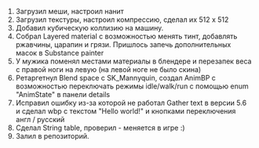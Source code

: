 1. Загрузил меши, настроил нанит
2. Загрузил текстуры, настроил компрессию, сделал их 512 х 512
3. Добавил кубическую коллизию на машину.
4. Собрал Layered material с возможностью менять тинт, добавлять ржавчины, царапин и грязи. Пришлось запечь дополнительных масок в Substance painter
5. У мужика поменял местами материалы в блендере и перезапек веса с правой ноги на левую (на левой ноге не было скина)
6. Ретаргетнул Blend space с SK_Mannyquin, создал AnimBP с возможностью переключать режимы idle/walk/run с помощью enum "AnimState" в панели details
7. Исправил ошибку из-за которой не работал Gather text в версии 5.6 и сделал wbp с текстом "Hello world!" и кнопками переключения англ / русский
8. Сделал String table, проверил - меняется в игре :)
9. Залил в репозиторий.
